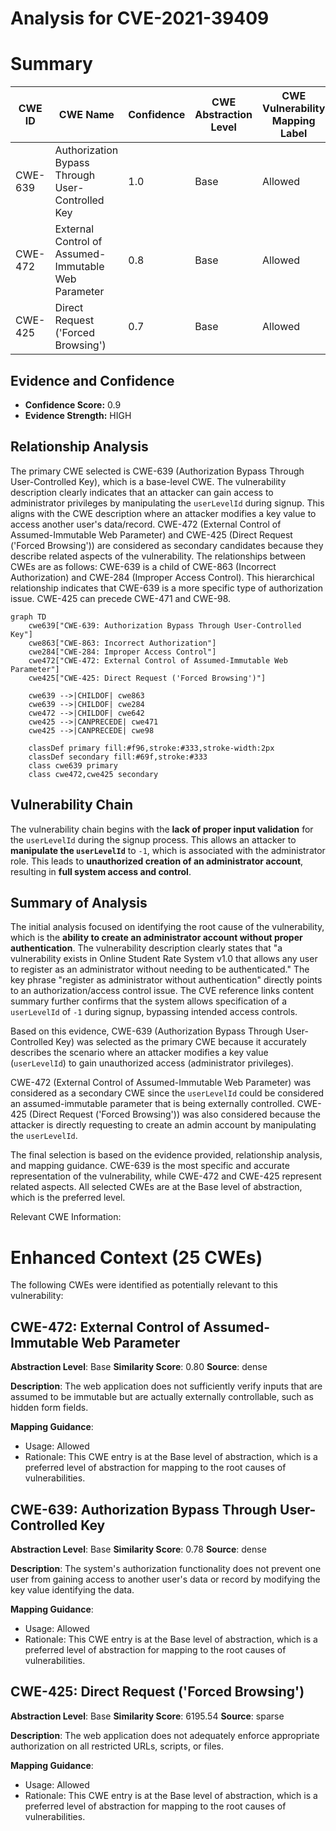 # Analysis for CVE-2021-39409

# Summary
| CWE ID | CWE Name | Confidence | CWE Abstraction Level | CWE Vulnerability Mapping Label | CWE-Vulnerability Mapping Notes |
|---|---|---|---|---|---|
| CWE-639 | Authorization Bypass Through User-Controlled Key | 1.0 | Base | Allowed | Primary CWE |
| CWE-472 | External Control of Assumed-Immutable Web Parameter | 0.8 | Base | Allowed | Secondary Candidate |
| CWE-425 | Direct Request ('Forced Browsing') | 0.7 | Base | Allowed | Secondary Candidate |

## Evidence and Confidence

*   **Confidence Score:** 0.9
*   **Evidence Strength:** HIGH

## Relationship Analysis
The primary CWE selected is CWE-639 (Authorization Bypass Through User-Controlled Key), which is a base-level CWE. The vulnerability description clearly indicates that an attacker can gain access to administrator privileges by manipulating the `userLevelId` during signup. This aligns with the CWE description where an attacker modifies a key value to access another user's data/record. CWE-472 (External Control of Assumed-Immutable Web Parameter) and CWE-425 (Direct Request ('Forced Browsing')) are considered as secondary candidates because they describe related aspects of the vulnerability. The relationships between CWEs are as follows: CWE-639 is a child of CWE-863 (Incorrect Authorization) and CWE-284 (Improper Access Control). This hierarchical relationship indicates that CWE-639 is a more specific type of authorization issue. CWE-425 can precede CWE-471 and CWE-98.

```mermaid
graph TD
    cwe639["CWE-639: Authorization Bypass Through User-Controlled Key"]
    cwe863["CWE-863: Incorrect Authorization"]
    cwe284["CWE-284: Improper Access Control"]
    cwe472["CWE-472: External Control of Assumed-Immutable Web Parameter"]
    cwe425["CWE-425: Direct Request ('Forced Browsing')"]

    cwe639 -->|CHILDOF| cwe863
    cwe639 -->|CHILDOF| cwe284
    cwe472 -->|CHILDOF| cwe642
    cwe425 -->|CANPRECEDE| cwe471
    cwe425 -->|CANPRECEDE| cwe98

    classDef primary fill:#f96,stroke:#333,stroke-width:2px
    classDef secondary fill:#69f,stroke:#333
    class cwe639 primary
    class cwe472,cwe425 secondary
```

## Vulnerability Chain
The vulnerability chain begins with the **lack of proper input validation** for the `userLevelId` during the signup process. This allows an attacker to **manipulate the `userLevelId`** to `-1`, which is associated with the administrator role. This leads to **unauthorized creation of an administrator account**, resulting in **full system access and control**.

## Summary of Analysis
The initial analysis focused on identifying the root cause of the vulnerability, which is the **ability to create an administrator account without proper authentication**. The vulnerability description clearly states that "a vulnerability exists in Online Student Rate System v1.0 that allows any user to register as an administrator without needing to be authenticated." The key phrase "register as administrator without authentication" directly points to an authorization/access control issue. The CVE reference links content summary further confirms that the system allows specification of a `userLevelId` of `-1` during signup, bypassing intended access controls.

Based on this evidence, CWE-639 (Authorization Bypass Through User-Controlled Key) was selected as the primary CWE because it accurately describes the scenario where an attacker modifies a key value (`userLevelId`) to gain unauthorized access (administrator privileges).

CWE-472 (External Control of Assumed-Immutable Web Parameter) was considered as a secondary CWE since the `userLevelId` could be considered an assumed-immutable parameter that is being externally controlled.
CWE-425 (Direct Request ('Forced Browsing')) was also considered because the attacker is directly requesting to create an admin account by manipulating the `userLevelId`.

The final selection is based on the evidence provided, relationship analysis, and mapping guidance. CWE-639 is the most specific and accurate representation of the vulnerability, while CWE-472 and CWE-425 represent related aspects. All selected CWEs are at the Base level of abstraction, which is the preferred level.

Relevant CWE Information:

# Enhanced Context (25 CWEs)
The following CWEs were identified as potentially relevant to this vulnerability:

## CWE-472: External Control of Assumed-Immutable Web Parameter
**Abstraction Level**: Base
**Similarity Score**: 0.80
**Source**: dense

**Description**:
The web application does not sufficiently verify inputs that are assumed to be immutable but are actually externally controllable, such as hidden form fields.

**Mapping Guidance**:
- Usage: Allowed
- Rationale: This CWE entry is at the Base level of abstraction, which is a preferred level of abstraction for mapping to the root causes of vulnerabilities.

## CWE-639: Authorization Bypass Through User-Controlled Key
**Abstraction Level**: Base
**Similarity Score**: 0.78
**Source**: dense

**Description**:
The system's authorization functionality does not prevent one user from gaining access to another user's data or record by modifying the key value identifying the data.

**Mapping Guidance**:
- Usage: Allowed
- Rationale: This CWE entry is at the Base level of abstraction, which is a preferred level of abstraction for mapping to the root causes of vulnerabilities.

## CWE-425: Direct Request ('Forced Browsing')
**Abstraction Level**: Base
**Similarity Score**: 6195.54
**Source**: sparse

**Description**:
The web application does not adequately enforce appropriate authorization on all restricted URLs, scripts, or files.

**Mapping Guidance**:
- Usage: Allowed
- Rationale: This CWE entry is at the Base level of abstraction, which is a preferred level of abstraction for mapping to the root causes of vulnerabilities.
